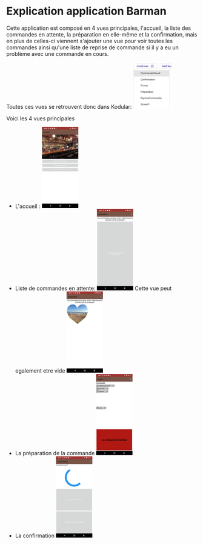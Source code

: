# Explication application Barman

Cette application est composé en 4 vues principales, l'accueil, la liste des commandes en attente, la préparation en elle-même et la confirmation, mais en plus de celles-ci viennent s'ajouter une vue pour voir toutes les commandes ainsi qu'une liste de reprise de commande si il y a eu un problème avec une commande en cours.

Toutes ces vues se retrouvent donc dans Kodular:
<img src="https://github.com/BasileAmeeuw/AppDroneDelivreur/blob/main/Image%20github/Vues/BarmanApp/VuePrincipaleBarman.png" width="20%"/>

Voici les 4 vues principales 
* L'accueil : <img src="https://github.com/BasileAmeeuw/AppDroneDelivreur/blob/main/Image%20github/Vues/BarmanApp/Accueil.png " width="20%"/>
* Liste de commandes en attente: <img src="https://github.com/BasileAmeeuw/AppDroneDelivreur/blob/main/Image%20github/Vues/BarmanApp/VuePrepa.png" width="20%"/>
  Cette vue peut egalement etre vide <img src="https://github.com/BasileAmeeuw/AppDroneDelivreur/blob/main/Image%20github/Vues/BarmanApp/Preparation.png" width="20%"/>
* La préparation de la commande <img src="https://github.com/BasileAmeeuw/AppDroneDelivreur/blob/main/Image%20github/Vues/BarmanApp/commande.png" width="20%"/>
* La confirmation <img src="https://github.com/BasileAmeeuw/AppDroneDelivreur/blob/main/Image%20github/Vues/BarmanApp/Confirmation.png" width="20%"/>
